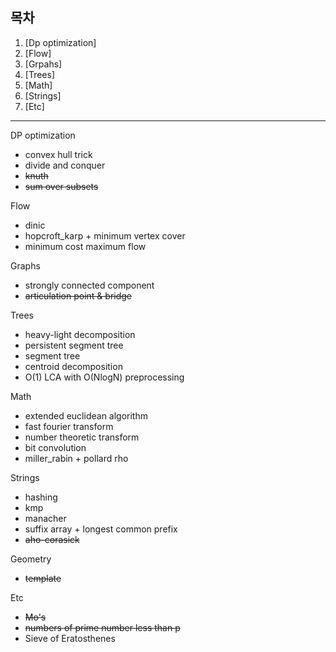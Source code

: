 ## 목차

1. [Dp optimization]
2. [Flow]
3. [Grpahs]
4. [Trees]
5. [Math]
6. [Strings]
7. [Etc]
---

DP optimization
* convex hull trick
* divide and conquer
* ~~knuth~~
* ~~sum over subsets~~

Flow
* dinic
* hopcroft_karp + minimum vertex cover
* minimum cost maximum flow

Graphs
* strongly connected component
* ~~articulation point & bridge~~

Trees
* heavy-light decomposition
* persistent segment tree
* segment tree
* centroid decomposition
* O(1) LCA with O(NlogN) preprocessing
  
Math
* extended euclidean algorithm
* fast fourier transform
* number theoretic transform
* bit convolution
* miller_rabin + pollard rho

Strings
* hashing
* kmp
* manacher
* suffix array + longest common prefix
* ~~aho-corasick~~

Geometry
* ~~template~~

Etc
* ~~Mo's~~
* ~~numbers of prime number less than p~~
* Sieve of Eratosthenes

